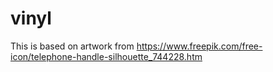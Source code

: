 # vinyl

This is based on artwork from https://www.freepik.com/free-icon/telephone-handle-silhouette_744228.htm
